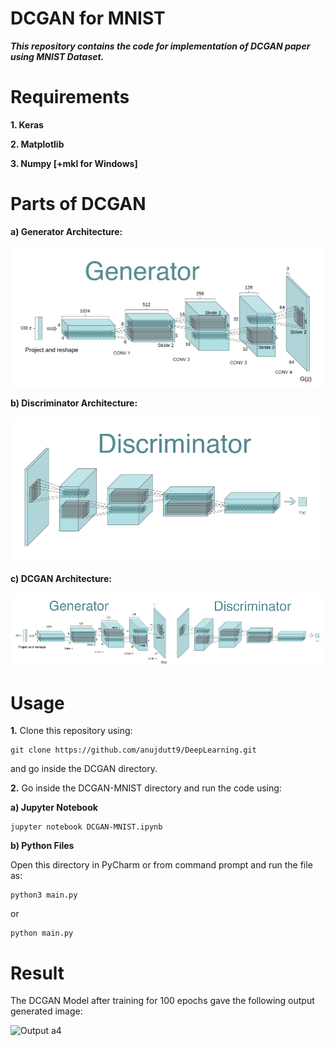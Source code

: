# DCGAN for MNIST

***This repository contains the code for implementation of DCGAN paper using MNIST Dataset.***

# Requirements

**1. Keras**

**2. Matplotlib**

**3. Numpy [+mkl for Windows]**

# Parts of DCGAN

**a) Generator Architecture:**

![Generator a1](Images/generator.png?raw=true "Generator a1")

**b) Discriminator Architecture:**

![Discriminator a2](Images/discriminator.png?raw=true "Discriminator a2")

**c) DCGAN Architecture:**

![DCGAN a3](Images/complete_dcgan.png?raw=true "DCGAN a3")

# Usage

**1.** Clone this repository using:

```
git clone https://github.com/anujdutt9/DeepLearning.git
```

and go inside the DCGAN directory.

**2.** Go inside the DCGAN-MNIST directory and run the code using:

**a) Jupyter Notebook**

```
jupyter notebook DCGAN-MNIST.ipynb
````

**b) Python Files**

Open this directory in PyCharm or from command prompt and run the file as:

```
python3 main.py
```

or

```
python main.py
```

# Result

The DCGAN Model after training for 100 epochs gave the following output generated image:

![Output a4](Images/finalOutput.png?raw=true "Output a4")
